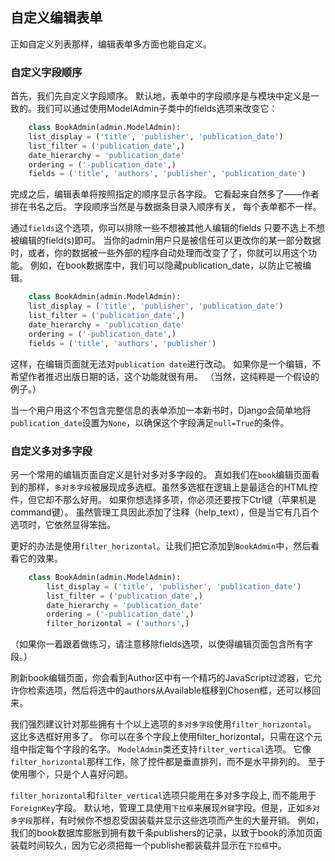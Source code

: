 ## 自定义编辑表单

正如自定义列表那样，编辑表单多方面也能自定义。 

### 自定义字段顺序

首先，我们先自定义字段顺序。 默认地，表单中的字段顺序是与模块中定义是一致的。我们可以通过使用ModelAdmin子类中的fields选项来改变它： 
```python
    class BookAdmin(admin.ModelAdmin):
    list_display = ('title', 'publisher', 'publication_date')
    list_filter = ('publication_date',)
    date_hierarchy = 'publication_date'
    ordering = ('-publication_date',)
    fields = ('title', 'authors', 'publisher', 'publication_date')
```
完成之后，编辑表单将按照指定的顺序显示各字段。 它看起来自然多了——作者排在书名之后。 字段顺序当然是与数据条目录入顺序有关， 每个表单都不一样。 

通过`fields`这个选项，你可以排除一些不想被其他人编辑的fields 只要不选上不想被编辑的field(s)即可。 当你的admin用户只是被信任可以更改你的某一部分数据时，或者，你的数据被一些外部的程序自动处理而改变了了，你就可以用这个功能。 例如，在book数据库中，我们可以隐藏publication_date，以防止它被编辑。
```python
    class BookAdmin(admin.ModelAdmin):
    list_display = ('title', 'publisher', 'publication_date')
    list_filter = ('publication_date',)
    date_hierarchy = 'publication_date'
    ordering = ('-publication_date',)
    fields = ('title', 'authors', 'publisher')
```

这样，在编辑页面就无法对`publication date`进行改动。 如果你是一个编辑，不希望作者推迟出版日期的话，这个功能就很有用。 （当然，这纯粹是一个假设的例子。）

当一个用户用这个不包含完整信息的表单添加一本新书时，Django会简单地将`publication_date`设置为`None`，以确保这个字段满足`null=True`的条件。

### 自定义多对多字段

另一个常用的编辑页面自定义是针对多对多字段的。 真如我们在`book`编辑页面看到的那样，`多对多字段`被展现成多选框。虽然多选框在逻辑上是最适合的HTML控件，但它却不那么好用。 如果你想选择多项，你必须还要按下Ctrl键（苹果机是command键）。 虽然管理工具因此添加了注释（help_text），但是当它有几百个选项时，它依然显得笨拙。
 
更好的办法是使用`filter_horizontal`。让我们把它添加到`BookAdmin`中，然后看看它的效果。 
```python
    class BookAdmin(admin.ModelAdmin):
        list_display = ('title', 'publisher', 'publication_date')
        list_filter = ('publication_date',)
        date_hierarchy = 'publication_date'
        ordering = ('-publication_date',)
        filter_horizontal = ('authors',)
```
（如果你一着跟着做练习，请注意移除fields选项，以使得编辑页面包含所有字段。） 

刷新book编辑页面，你会看到Author区中有一个精巧的JavaScript过滤器，它允许你检索选项，然后将选中的authors从Available框移到Chosen框，还可以移回来。

我们强烈建议针对那些拥有十个以上选项的`多对多字段`使用`filter_horizontal`。 这比多选框好用多了。 你可以在多个字段上使用filter_horizontal，只需在这个元组中指定每个字段的名字。 
`ModelAdmin`类还支持`filter_vertical`选项。 它像`filter_horizontal`那样工作，除了控件都是垂直排列，而不是水平排列的。 至于使用哪个，只是个人喜好问题。 

`filter_horizontal`和`filter_vertical`选项只能用在多对多字段上, 而不能用于 `ForeignKey`字段。 默认地，管理工具使用`下拉框`来展现`外键`字段。但是，正如`多对多字段`那样，有时候你不想忍受因装载并显示这些选项而产生的大量开销。 例如，我们的book数据库膨胀到拥有数千条publishers的记录，以致于book的添加页面装载时间较久，因为它必须把每一个publishe都装载并显示在`下拉框`中。 



